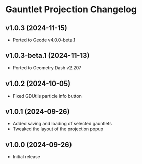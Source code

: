 # Gauntlet Projection Changelog
## v1.0.3 (2024-11-15)
- Ported to Geode v4.0.0-beta.1

## v1.0.3-beta.1 (2024-11-13)
- Ported to Geometry Dash v2.207

## v1.0.2 (2024-10-05)
- Fixed GDUtils particle info button

## v1.0.1 (2024-09-26)
- Added saving and loading of selected gauntlets
- Tweaked the layout of the projection popup

## v1.0.0 (2024-09-26)
- Initial release